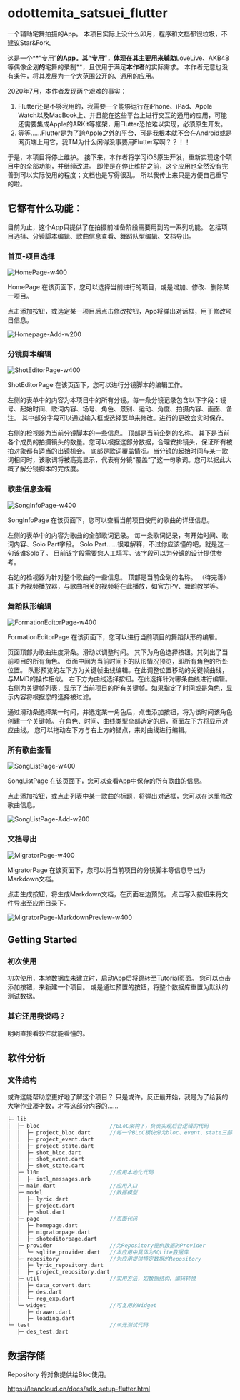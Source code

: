 # odottemita_satsuei_flutter

一个辅助宅舞拍摄的App。
本项目实际上没什么卯月，程序和文档都很垃圾，不建议Star&Fork。

这是一个**“专用”**的App。其“专用”，体现在其主要用来辅助**LoveLive、AKB48等偶像企划**的**宅舞的录制**，且仅用于满足**本作者**的实际需求。
本作者无意也没有条件，将其发展为一个大范围公开的、通用的应用。

2020年7月，本作者发现两个艰难的事实：

1. Flutter还是不够我用的，我需要一个能够运行在iPhone、iPad、Apple Watch以及MacBook上、并且能在这些平台上进行交互的通用的应用，可能还需要集成Apple的ARKit等框架，用Flutter恐怕难以实现，必须原生开发。
2. 等等……Flutter是为了跨Apple之外的平台，可是我根本就不会在Android或是网页端上用它，我TM为什么闲得没事要用Flutter写啊？？！！

于是，本项目将停止维护。
接下来，本作者将学习iOS原生开发，重新实现这个项目中的全部功能，并继续改进。
即使是在停止维护之前，这个应用也全然没有完善到可以实际使用的程度；文档也是写得很乱。
所以我传上来只是方便自己重写的啦。

## 它都有什么功能：

目前为止，这个App只提供了在拍摄前准备阶段需要用到的一系列功能。
包括项目选择、分镜脚本编辑、歌曲信息查看、舞蹈队型编辑、文档导出。

### 首页-项目选择

![HomePage-w400](/documents/images/HomePage.png)

HomePage
在该页面下，您可以选择当前进行的项目，或是增加、修改、删除某一项目。

点击添加按钮，或选定某一项目后点击修改按钮，App将弹出对话框，用于修改项目信息。

![Homepage-Add-w200](/documents/images/Homepage-Add.png)

### 分镜脚本编辑

![ShotEditorPage-w400](/documents/images/ShotEditorPage.png)

ShotEditorPage
在该页面下，您可以进行分镜脚本的编辑工作。

左侧的表单中的内容为本项目中的所有分镜。每一条分镜记录包含以下字段：镜号、起始时间、歌词内容、场号、角色、景别、运动、角度、拍摄内容、画面、备注。
其中部分字段可以通过输入框或选择菜单来修改。进行的更改会实时保存。

右侧的检视器为当前分镜脚本的一些信息。
顶部是当前企划的名称。
其下是当前各个成员的拍摄镜头的数量。您可以根据这部分数据，合理安排镜头，保证所有被拍对象都有适当的出镜机会。
底部是歌词覆盖情况。当分镜的起始时间与某一歌词相同时，该歌词将被高亮显示，代表有分镜“覆盖”了这一句歌词。您可以据此大概了解分镜脚本的完成度。

### 歌曲信息查看

![SongInfoPage-w400](/documents/images/SongInfoPage.png)

SongInfoPage
在该页面下，您可以查看当前项目使用的歌曲的详细信息。

左侧的表单中的内容为歌曲的全部歌词记录。
每一条歌词记录，有开始时间、歌词内容、Solo Part字段。
Solo Part……很难解释，不过你应该懂的吧，就是这一句该谁Solo了。
目前该字段需要您人工填写。该字段可以为分镜的设计提供参考。

右边的检视器为针对整个歌曲的一些信息。
顶部是当前企划的名称。
（待完善）其下为视频播放器，与歌曲相关的视频将在此播放，如官方PV、舞蹈教学等。

### 舞蹈队形编辑

![FormationEditorPage-w400](/documents/images/FormationEditorPage.png)

FormationEditorPage
在该页面下，您可以进行当前项目的舞蹈队形的编辑。

页面顶部为歌曲进度滑条。滑动以调整时间。
其下为角色选择按钮。其列出了当前项目的所有角色。
页面中间为当前时间下的队形情况预览，即所有角色的所处位置。
队形预览的左下方为关键帧曲线编辑。在此调整位置移动的关键帧曲线，与MMD的操作相似。
右下方为曲线选择按钮。在此选择针对哪条曲线进行编辑。
右侧为关键帧列表，显示了当前项目的所有关键帧。如果指定了时间或是角色，显示内容将根据您的选择被过滤。

通过滑动条选择某一时间，并选定某一角色后，点击添加按钮，将为该时间该角色创建一个关键帧。
在角色、时间、曲线类型全部选定的后，页面左下方将显示对应曲线。
您可以拖动左下方与右上方的锚点，来对曲线进行编辑。

### 所有歌曲查看

![SongListPage-w400](/documents/images/SongListPage.png)

SongListPage
在该页面下，您可以查看App中保存的所有歌曲的信息。

点击添加按钮，或点击列表中某一歌曲的标题，将弹出对话框，您可以在这里修改歌曲信息。

![SongListPage-Add-w200](/documents/images/SongListPage-Add.png)

### 文档导出

![MigratorPage-w400](/documents/images/MigratorPage.png)

MigratorPage
在该页面下，您可以将当前项目的分镜脚本等信息导出为Markdown文档。

点击生成按钮，将生成Markdown文档，在页面左边预览。
点击写入按钮来将文件导出至应用目录下。

![MigratorPage-MarkdownPreview-w400](/documents/images/MigratorPage-MarkdownPreview.png)

## Getting Started

### 初次使用

初次使用，本地数据库未建立时，启动App后将跳转至Tutorial页面。
您可以点击添加按钮，来新建一个项目。
或是通过预置的按钮，将整个数据库重置为默认的测试数据。

### 其它还用我说吗？

明明直接看软件就能看懂的。

## 软件分析

### 文件结构

或许这能帮助您更好地了解这个项目？
只是或许。反正最开始，我是为了给我的大学作业凑字数，才写这部分内容的……

``` Dart
├─ lib
│  ├─ bloc                      //BLoC架构下，负责实现后台逻辑的代码
│  │  ├─ project_bloc.dart      //每一个BLoC模块分为bloc、event、state三部分
│  │  ├─ project_event.dart
│  │  ├─ project_state.dart
│  │  ├─ shot_bloc.dart
│  │  ├─ shot_event.dart
│  │  ├─ shot_state.dart
│  ├─ l10n                      //应用本地化代码
│  │  ├─ intl_messages.arb
│  ├─ main.dart                 //应用入口
│  ├─ model                     //数据模型
│  │  ├─ lyric.dart
│  │  ├─ project.dart
│  │  ├─ shot.dart
│  ├─ page                      //页面代码
│  │  ├─ homepage.dart
│  │  ├─ migratorpage.dart
│  │  ├─ shoteditorpage.dart
│  ├─ provider                  //为Repository提供数据的Provider
│  │  └─ sqlite_provider.dart   //本应用中具体为SQLite数据库
│  ├─ repository                //为应用提供特定数据的Repository
│  │  ├─ lyric_repository.dart
│  │  ├─ project_repository.dart
│  ├─ util                      //实用方法，如数据结构、编码转换
│  │  ├─ data_convert.dart
│  │  ├─ des.dart
│  │  └─ reg_exp.dart
│  └─ widget                    //可复用的Widget
│     ├─ drawer.dart
│     ├─ loading.dart
└─ test                         //单元测试代码
   ├─ des_test.dart
```

## 数据存储

Repository
将对象提供给Bloc使用。

https://leancloud.cn/docs/sdk_setup-flutter.html
